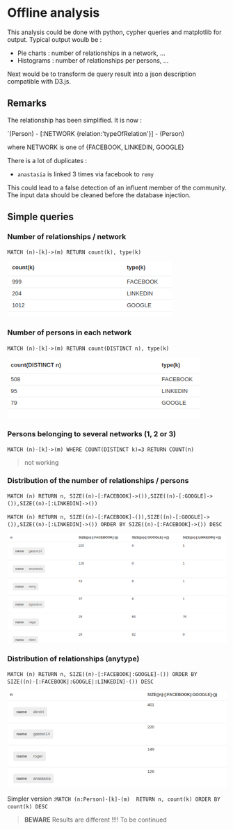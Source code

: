 # Offline analysis

This analysis could be done with python, cypher queries and matplotlib for output. Typical output woulb be :

* Pie charts : number of relationships in a network, ...
* Histograms : number of relationships per persons, ...

Next would be to transform de query result into a json description compatible with D3.js.

## Remarks

The relationship has been simplified. It is now :

`(Person) - [:NETWORK {relation:'typeOfRelation'}] - (Person)

where NETWORK is one of {FACEBOOK, LINKEDIN, GOOGLE}

There is a lot of duplicates :

* `anastasia` is linked 3 times via facebook to `remy`

This could lead to a false detection of an influent member of the community.
The input data should be cleaned before the database injection.

## Simple queries 

### Number of relationships / network

`MATCH (n)-[k]->(m) RETURN count(k), type(k)`

![p](relRepartition.png)

### Number of persons in each network

`MATCH (n)-[k]->(m) RETURN count(DISTINCT n), type(k)`

![p](perRepartition.png)

### Persons belonging to several networks (1, 2 or 3)

`MATCH (n)-[k]->(m) WHERE COUNT(DISTINCT k)=3 RETURN COUNT(n)`

> not working

### Distribution of the number of relationships / persons

`MATCH (n) RETURN n, SIZE((n)-[:FACEBOOK]->()),SIZE((n)-[:GOOGLE]->()),SIZE((n)-[:LINKEDIN]->())`


`MATCH (n) RETURN n, SIZE((n)-[:FACEBOOK]-()),SIZE((n)-[:GOOGLE]->()),SIZE((n)-[:LINKEDIN]->()) ORDER BY SIZE((n)-[:FACEBOOK]->()) DESC`


![p](relPerPersonsOrderFacebook.png)


### Distribution of relationships (anytype)

`MATCH (n) RETURN n, SIZE((n)-[:FACEBOOK|:GOOGLE]-()) ORDER BY SIZE((n)-[:FACEBOOK|:GOOGLE|:LINKEDIN]-()) DESC`

![p](relPerPersonsAny.png)

Simpler version :`MATCH (n:Person)-[k]-(m)  RETURN n, count(k) ORDER BY count(k) DESC`

> **BEWARE** Results are different !!!! To be continued
